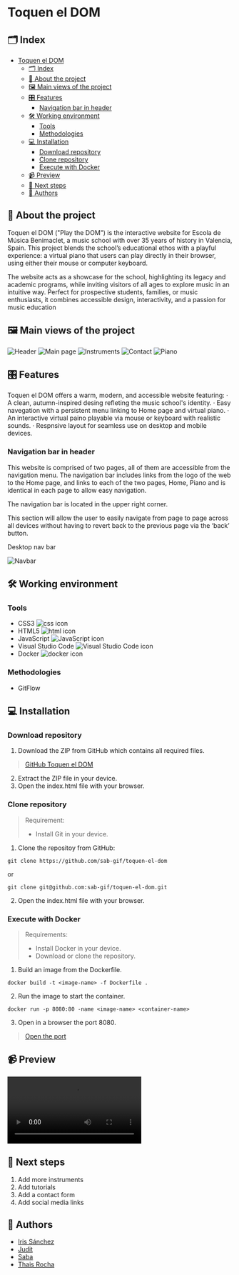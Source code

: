 # Toquen el DOM

## 🗂️ Index

- [Toquen el DOM](#toquen-el-dom)
  - [🗂️ Index](#️-index)
  - [🎹 About the project](#-about-the-project)
  - [🖼️ Main views of the project](#️-main-views-of-the-project)
  - [🎛️ Features](#️-features)
    - [Navigation bar in header](#navigation-bar-in-header)
  - [🛠️ Working environment](#️-working-environment)
    - [Tools](#tools)
    - [Methodologies](#methodologies)
  - [💻 Installation](#-installation)
    - [Download repository](#download-repository)
    - [Clone repository](#clone-repository)
    - [Execute with Docker](#execute-with-docker)
  - [📹 Preview](#-preview)
  - [🚀  Next steps](#--next-steps)
  - [👥 Authors](#-authors)

## 🎹 About the project

Toquen el DOM ("Play the DOM") is the interactive website for Escola de Música Benimaclet, a music school with over 35 years of history in Valencia, Spain. This project blends the school’s educational ethos with a playful experience: a virtual piano that users can play directly in their browser, using either their mouse or computer keyboard.

The website acts as a showcase for the school, highlighting its legacy and academic programs, while inviting visitors of all ages to explore music in an intuitive way. Perfect for prospective students, families, or music enthusiasts, it combines accessible design, interactivity, and a passion for music education

## 🖼️ Main views of the project

![Header](assets/images-videos-readme/navbar.png) 
![Main page](assets/images-videos-readme/intro.png) 
![Instruments](assets/images-videos-readme/instruments.png)
![Contact](assets/images-videos-readme/contact.png) 
![Piano](assets/images-videos-readme/piano.png)  

## 🎛️ Features

Toquen el DOM offers a warm, modern, and accessible website featuring:
· A clean, autumn-inspired desing refleting the music school's identity.
· Easy navegation with a persistent menu linking to Home page and virtual piano.
· An interactive virtual paino playable via mouse or keyboard with realistic sounds.
· Respnsive layout for seamless use on desktop and mobile devices.

### Navigation bar in header

This website is comprised of two pages, all of them are accessible from the navigation menu. The navigation bar includes links from the logo of the web to the Home page, and links to each of the two pages, Home, Piano and is identical in each page to allow easy navigation.

The navigation bar is located in the upper right corner.

This section will allow the user to easily navigate from page to page across all devices without having to revert back to the previous page via the ‘back’ button. 

Desktop nav bar

![Navbar](assets/images-videos-readme/navbar.png)

## 🛠️ Working environment

### Tools

- CSS3 ![css icon](https://img.shields.io/badge/CSS3-1572B6?style=for-the-badge&logo=css3&logoColor=white)
- HTML5 ![html icon](https://img.shields.io/badge/HTML5-E34F26?style=for-the-badge&logo=html5&logoColor=white)
- JavaScript ![JavaScript icon](https://img.shields.io/badge/JavaScript-323330?style=for-the-badge&logo=javascript&logoColor=F7DF1E)
- Visual Studio Code ![Visual Studio Code icon](https://img.shields.io/badge/VSCode-0078D4?style=for-the-badge&logo=visual%20studio%20code&logoColor=white)
- Docker ![docker icon](https://img.shields.io/badge/Docker-2CA5E0?style=for-the-badge&logo=docker&logoColor=white)

### Methodologies

- GitFlow

## 💻 Installation


### Download repository
1. Download the ZIP from GitHub which contains all required files.
> [GitHub Toquen el DOM](https://github.com/sab-gif/toquen-el-dom)
2. Extract the ZIP file in your device.
3. Open the index.html file with your browser.

### Clone repository

> Requirement:
> - Install Git in your device.

1. Clone the repositoy from GitHub:
```
git clone https://github.com/sab-gif/toquen-el-dom
```
or
```
git clone git@github.com:sab-gif/toquen-el-dom.git
```
2. Open the index.html file with your browser.

### Execute with Docker

>Requirements:
> - Install Docker in your device.
> - Download or clone the repository.


1. Build an image from the Dockerfile.
```
docker build -t <image-name> -f Dockerfile .
```
2. Run the image to start the container.
```
docker run -p 8080:80 -name <image-name> <container-name>
```
3. Open in a browser the port 8080.

> [Open the port](http://127.0.0.1:8080/)


## 📹 Preview

<video alt="Piano video" src="./assets/images-videos-readme/piano-preview.mp4"></video>


## 🚀  Next steps

1. Add more instruments
2. Add tutorials
3. Add a contact form
4. Add social media links

## 👥 Authors

- [Iris Sánchez](https://github.com/isanort)
- [Judit](https://github.com/J-uds)
- [Saba](https://github.com/sab-gif)
- [Thais Rocha](https://github.com/thaisrqueiroz) 